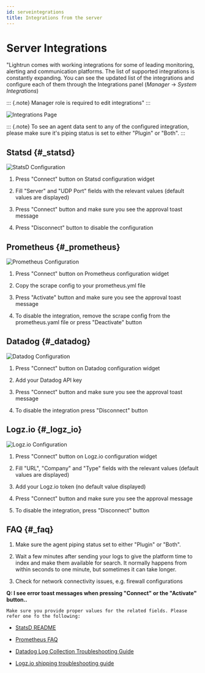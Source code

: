 ```yaml
---
id: serveintegrations
title: Integrations from the server
---
```


Server Integrations
===================

\"Lightrun comes with working integrations for some of leading
monitoring, alerting and communication platforms. The list of supported
integrations is constantly expanding. You can see the updated list of
the integrations and configure each of them through the Integrations
panel (*Manager* → *System Integrations*)

::: {.note}
Manager role is required to edit integrations\"
:::

![Integrations Page](../../img/integrations.png)

::: {.note}
To see an agent data sent to any of the configured integration, please
make sure it's piping status is set to either \"Plugin\" or \"Both\".
:::

Statsd {#_statsd}
------

![StatsD Configuration](../../img/statsd.png)

1.  Press \"Connect\" button on Statsd configuration widget

2.  Fill \"Server\" and \"UDP Port\" fields with the relevant values
    (default values are displayed)

3.  Press \"Connect\" button and make sure you see the approval toast
    message

4.  Press \"Disconnect\" button to disable the configuration

Prometheus {#_prometheus}
----------

![Prometheus Configuration](../../img/prometheus.png)

1.  Press \"Connect\" button on Prometheus configuration widget

2.  Copy the scrape config to your prometheus.yml file

3.  Press \"Activate\" button and make sure you see the approval toast
    message

4.  To disable the integration, remove the scrape config from the
    prometheus.yaml file or press \"Deactivate\" button

Datadog {#_datadog}
-------

![Datadog Configuration](../../img/datadog.png)

1.  Press \"Connect\" button on Datadog configuration widget

2.  Add your Datadog API key

3.  Press \"Connect\" button and make sure you see the approval toast
    message

4.  To disable the integration press \"Disconnect\" button

Logz.io {#_logz_io}
-------

![Logz.io Configuration](../../img/logzio.png)

1.  Press \"Connect\" button on Logz.io configuration widget

2.  Fill \"URL\", \"Company\" and \"Type\" fields with the relevant
    values (default values are displayed)

3.  Add your Logz.io token (no default value displayed)

4.  Press \"Connect\" button and make sure you see the approval message

5.  To disable the integration, press \"Disconnect\" button

FAQ {#_faq}
---

1.  Make sure the agent piping status set to either \"Plugin\" or
    \"Both\".

2.  Wait a few minutes after sending your logs to give the platform time
    to index and make them available for search. It normally happens
    from within seconds to one minute, but sometimes it can take longer.

3.  Check for network connectivity issues, e.g. firewall configurations

**Q: I see error toast messages when pressing \"Connect\" or the
\"Activate\" button..**

    Make sure you provide proper values for the related fields. Please refer one fo the following:

-   [StatsD README](https://github.com/statsd/statsd)

-   [Prometheus FAQ](https://prometheus.io/docs/introduction/faq/)

-   [Datadog Log Collection Troubleshooting
    Guide](https://docs.datadoghq.com/logs/guide/log-collection-troubleshooting-guide/)

-   [Logz.io shipping troubleshooting
    guide](https://docs.logz.io/user-guide/log-shipping/log-shipping-troubleshooting.html)
